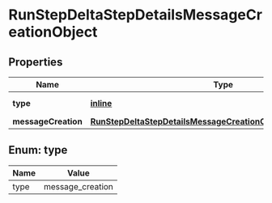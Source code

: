 
# RunStepDeltaStepDetailsMessageCreationObject

## Properties
| Name | Type | Description | Notes |
| ------------ | ------------- | ------------- | ------------- |
| **type** | [**inline**](#Type) | Always &#x60;message_creation&#x60;. |  |
| **messageCreation** | [**RunStepDeltaStepDetailsMessageCreationObjectMessageCreation**](RunStepDeltaStepDetailsMessageCreationObjectMessageCreation.md) |  |  [optional] |


<a id="Type"></a>
## Enum: type
| Name | Value |
| ---- | ----- |
| type | message_creation |



